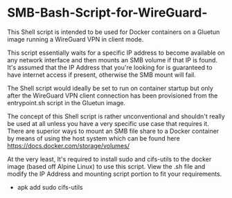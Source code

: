 # SMB-Bash-Script-for-WireGuard-
This Shell script is intended to be used for Docker containers on a Gluetun image running a WireGuard VPN in client mode.

This script essentially waits for a specific IP address to become available on any network interface and then mounts an SMB volume if that IP is found. It's assumed that the IP Address that you're looking for is guaranteed to have internet access if present, otherwise the SMB mount will fail.

The Shell script would ideally be set to run on container startup but only after the WireGuard VPN client connection has been provisioned from the entrypoint.sh script in the Gluetun image.

The concept of this Shell script is rather unconventional and shouldn't really be used at all unless you have a very specific use case that requires it. There are superior ways to mount an SMB file share to a Docker container by means of using the host system which can be found here https://docs.docker.com/storage/volumes/

At the very least, It's required to install sudo and cifs-utils to the docker image (based off Alpine Linux) to use this script. View the .sh file and modify the IP Address and mounting script portion to fit your requirements.
 - apk add sudo cifs-utils
